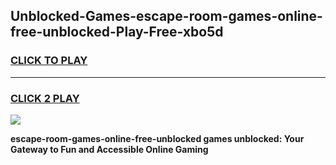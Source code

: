 
## Unblocked-Games-escape-room-games-online-free-unblocked-Play-Free-xbo5d
<h3>
<a href="https://premium76.site?title=escape-room-games-online-free-unblocked&ref=17A">CLICK TO PLAY</a></h3>
<hr>

<h3>
<a href="https://premium76.site?title=escape-room-games-online-free-unblocked&ref=17A">CLICK 2 PLAY</a>
  
</h3>

<a href="https://premium76.site?title=escape-room-games-online-free-unblocked&ref=17A"><img src="https://clearcache.store/games.png"></a>


**escape-room-games-online-free-unblocked games unblocked: Your Gateway to Fun and Accessible Online Gaming**
